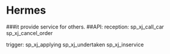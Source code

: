 # Hermes
###it provide service for others.
##API:
reception:
sp_xj_call_car
sp_xj_cancel_order

trigger:
sp_xj_applying
sp_xj_undertaken
sp_xj_inservice